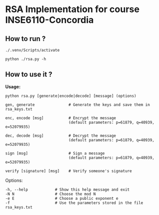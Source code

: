# RSA Implementation for course INSE6110-Concordia

## How to run ?

    ./.venv/Scripts/activate

    python ./rsa.py -h

## How to use it ?

**Usage:**

    python rsa.py [generate|encode|decode] [message] (options)
>
    gen, generate               # Generate the keys and save them in rsa_keys.txt

    enc, encode [msg]           # Encrypt the message 
                                (default parameters: p=61879, q=40939, e=52079935)

    dec, decode [msg]           # Decrypt the message 
                                (default parameters: p=61879, q=40939, e=52079935)

    sign [msg]                  # Sign a message
                                (default parameters: p=61879, q=40939, e=52079935)

    verify [signature] [msg]    # Verify someone's signature
Options:

    -h, --help            # Show this help message and exit
    -N N                  # Choose the mod N
    -e E                  # Choose a public exponent e
    -f                    # Use the parameters stored in the file rsa_keys.txt
   